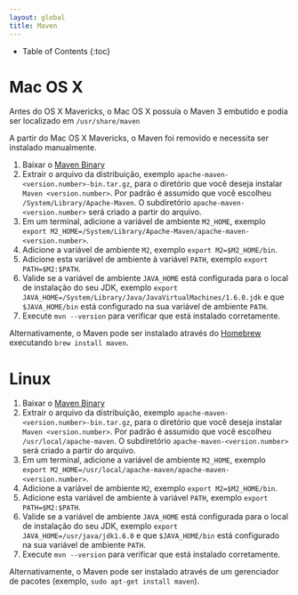 ```yaml
---
layout: global
title: Maven
---
```


* Table of Contents
{:toc}

# Mac OS X

Antes do OS X Mavericks, o Mac OS X possuía o Maven 3 embutido e podia ser localizado em
`/usr/share/maven`

A partir do Mac OS X Mavericks, o Maven foi removido e necessita ser instalado manualmente.

1.  Baixar o [Maven Binary](http://maven.apache.org/download.cgi)
2.  Extrair o arquivo da distribuição, exemplo
    `apache-maven-<version.number>-bin.tar.gz`, para o diretório que você deseja instalar
    `Maven <version.number>`. Por padrão é assumido que você escolheu
    `/System/Library/Apache-Maven`. O subdiretório `apache-maven-<version.number>`
    será criado a partir do arquivo.
3.  Em um terminal, adicione a variável de ambiente `M2_HOME`, exemplo
    `export M2_HOME=/System/Library/Apache-Maven/apache-maven-<version.number>`.
4.  Adicione a variável de ambiente `M2`, exemplo `export M2=$M2_HOME/bin`.
5.  Adicione esta variável de ambiente à variável `PATH`, exemplo
    `export PATH=$M2:$PATH`.
6.  Valide se a variável de ambiente `JAVA_HOME` está configurada para o local de instalação do
    seu JDK, exemplo
    `export JAVA_HOME=/System/Library/Java/JavaVirtualMachines/1.6.0.jdk` e que `$JAVA_HOME/bin`
    está configurado na sua variável de ambiente `PATH`.
7.  Execute `mvn --version` para verificar que está instalado corretamente.

Alternativamente, o Maven pode ser instalado através do [Homebrew](http://brew.sh/) executando
`brew install maven`.

# Linux

1.  Baixar o [Maven Binary](http://maven.apache.org/download.cgi)
2.  Extrair o arquivo da distribuição, exemplo
    `apache-maven-<version.number>-bin.tar.gz`, para o diretório que você deseja instalar
    `Maven <version.number>`. Por padrão é assumido que você escolheu
    `/usr/local/apache-maven`. O subdiretório `apache-maven-<version.number>`
    será criado a partir do arquivo.
3.  Em um terminal, adicione a variável de ambiente `M2_HOME`, exemplo
    `export M2_HOME=/usr/local/apache-maven/apache-maven-<version.number>`.
4.  Adicione a variável de ambiente `M2`, exemplo `export M2=$M2_HOME/bin`.
5.  Adicione esta variável de ambiente à variável `PATH`, exemplo
    `export PATH=$M2:$PATH`.
6.  Valide se a variável de ambiente `JAVA_HOME` está configurada para o local de instalação do
    seu JDK, exemplo `export JAVA_HOME=/usr/java/jdk1.6.0` e que `$JAVA_HOME/bin`
    está configurado na sua variável de ambiente `PATH`.
7.  Execute `mvn --version` para verificar que está instalado corretamente.

Alternativamente, o Maven pode ser instalado através de um gerenciador de pacotes
(exemplo, `sudo apt-get install maven`).
